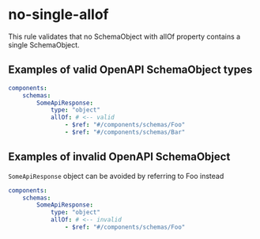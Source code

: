 # no-single-allof

This rule validates that no SchemaObject with allOf property contains a single SchemaObject.

## Examples of valid OpenAPI SchemaObject types

```yaml
components:
    schemas:
        SomeApiResponse:
            type: "object"
            allOf: # <-- valid
                - $ref: "#/components/schemas/Foo"
                - $ref: "#/components/schemas/Bar"
```

## Examples of invalid OpenAPI SchemaObject

`SomeApiResponse` object can be avoided by referring to Foo instead

```yaml
components:
    schemas:
        SomeApiResponse:
            type: "object"
            allOf: # <-- invalid
                - $ref: "#/components/schemas/Foo"
```
